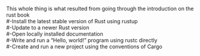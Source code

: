 This whole thing is what resulted from going through the introduction on the rust book  
#-Install the latest stable version of Rust using rustup  
#-Update to a newer Rust version  
#-Open locally installed documentation  
#-Write and run a “Hello, world!” program using rustc directly  
#-Create and run a new project using the conventions of Cargo  
